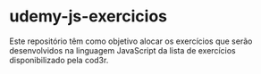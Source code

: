 # udemy-js-exercicios
Este repositório têm como objetivo alocar os exercícios que serão desenvolvidos na linguagem JavaScript da lista de exercícios disponibilizado pela cod3r.

